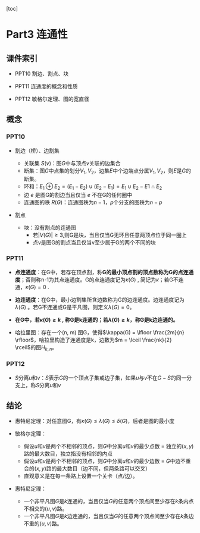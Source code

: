 [toc]

# Part3 连通性

## 课件索引

* PPT10 割边、割点、块

* PPT11 连通度的概念和性质
* PPT12 敏格尔定理、图的宽直径

## 概念

### PPT10

* 割边（桥）、边割集
  * 关联集 $S(v)$：图$G$中与顶点$v$关联的边集合
  * 断集：图$G$中点集的划分$V_1,V_2$，边集$E$中个边端点分属$V_1,V_2$，则$E$是$G$的断集。
  * 环和：$E_1 \oplus E_2 =  (E_1 - E_2) \cup  (E_2 - E_1) = E_1 \cup E_2 - E1 \cap E_2$
  * 边 $e$ 是图G的割边当且仅当 $e$ 不在G的任何圈中
  * 连通图的秩 $R(G)$：连通图秩为$n-1$，$p$个分支的图秩为$n - p$

* 割点
  * 块：没有割点的连通图
    * 若$|V(G)|\ge 3$,则G是块，当且仅当G无环且任意两顶点位于同一圈上
    * 点v是图G的割点当且仅当v至少属于G的两个不同的块

### PPT11

* **点连通度**：在G中，若存在顶点割，称**G的最小顶点割的顶点数称为G的点连通度**；否则称n-1为其点连通度。G的点连通度记为$\kappa(G)$ , 简记为$\kappa$；若G不连通，$\kappa(G) = 0$ .

* **边连通度**：在G中，最小边割集所含边数称为G的边连通度。边连通度记为$\lambda(G)$ 。若G不连通或G是平凡图，则定义$\lambda(G) =0$。

* **在G中，若$\kappa(G) \ge k$ , 称G是k连通的；若$\lambda(G) \ge k$，称G是k边连通的。**
* 哈拉里图：存在一个(n, m) 图G，使得$\kappa(G)  = \lfloor \frac{2m}{n} \rfloor$，哈拉里构造了连通度是k，边数为$m  = \lceil \frac{nk}{2} \rceil$的图$H_{k,n}$。

### PPT12

* $S$分离$u$和$v$：$S$表示$G$的一个顶点子集或边子集，如果$u$与$v$不在$G-S$的同一分支上，称$S$分离$u$和$v$

## 结论

* 惠特尼定理：对任意图G，有$\kappa(G) \le \lambda(G) \le \delta(G)$，后者是图的最小度

* 敏格尔定理：
  * 假设$u$和$v$是两个不相邻的顶点，则$G$中分离$u$和$v$的最少点数 = 独立的$(x,y)$路的最大数目，独立指没有相邻的内点
  * 假设$u$和$v$是两个不相邻的顶点，则$G$中分离$u$和$v$的最少边数 = $G$中边不重合的$(x,y)$路的最大数目（边不同，但两条路可以交叉）
  * 直观意义是在每一条路上设置一个关卡（点/边）。
* 惠特尼定理： 
  * 一个非平凡图$G$是$k$连通的，当且仅当$G$的任意两个顶点间至少存在$k$条内点不相交的$(u,v)$路。
  * 一个非平凡图$G$是$k$边连通的，当且仅当$G$的任意两个顶点间至少存在$k$条边不重的$(u,v)$路。